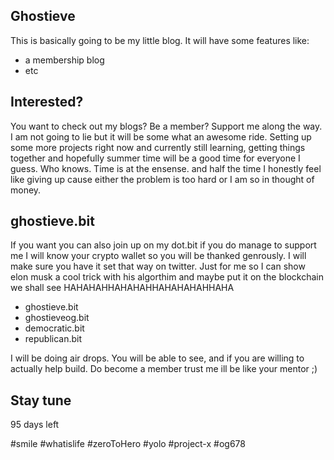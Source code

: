 
## Ghostieve

This is basically going to be my little blog. It will have some features like:
* a membership blog 
* etc

## Interested?

You want to check out my blogs? Be a member? Support me along the way. I am not going to lie but it will be some what an awesome ride. Setting up some more projects right now and currently still learning, getting things together and hopefully summer time will be a good time for everyone I guess. Who knows. Time is at the ensense. and half the time I honestly feel like giving up cause either the problem is too hard or I am so in thought of money.


## ghostieve.bit

If you want you can also join up on my dot.bit if you do manage to support me I will know your crypto wallet so you will be thanked genrously. I will make sure you have it set that way on twitter. Just for me so I can show elon musk a cool trick with his algorthim and maybe put it on the blockchain we shall see HAHAHAHHAHAHAHHAHAHAHAHHAHA 

* ghostieve.bit
* ghostieveog.bit
* democratic.bit
* republican.bit


I will be doing air drops. You will be able to see, and if you are willing to actually help build. Do become a member trust me ill be like your mentor ;)

## Stay tune

95 days left

#smile #whatislife #zeroToHero #yolo #project-x #og678
